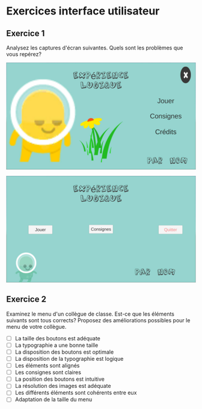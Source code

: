 # Exercices interface utilisateur


## Exercice 1 
Analysez les captures d'écran suivantes. Quels sont les problèmes que vous repérez? 

![Exercice1](../images/ui_01.jpg)

![Exercice2](../images/ui_02.jpg)


## Exercice 2
Examinez le menu d'un collègue de classe. Est-ce que les éléments suivants sont tous corrects? Proposez des améliorations possibles pour le menu de votre collègue. 

- [ ] La taille des boutons est adéquate
- [ ] La typographie a une bonne taille
- [ ] La disposition des boutons est optimale
- [ ] La disposition de la typographie est logique
- [ ] Les éléments sont alignés
- [ ] Les consignes sont claires
- [ ] La position des boutons est intuitive
- [ ] La résolution des images est adéquate
- [ ] Les différents éléments sont cohérents entre eux
- [ ] Adaptation de la taille du menu
